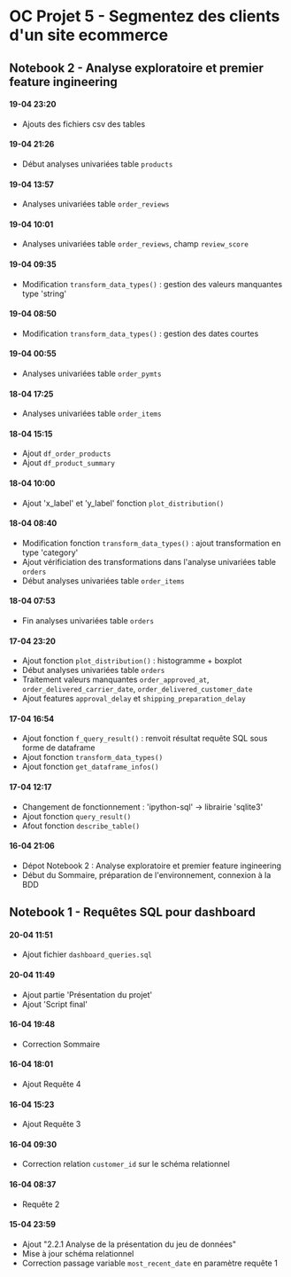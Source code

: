 # OC Projet 5 - Segmentez des clients d'un site ecommerce  

## Notebook 2 - Analyse exploratoire et premier feature ingineering  



#### 19-04 23:20  
* Ajouts des fichiers csv des tables  

#### 19-04 21:26  
* Début analyses univariées table `products`

#### 19-04 13:57  
* Analyses univariées table `order_reviews`  

#### 19-04 10:01  
* Analyses univariées table `order_reviews`, champ `review_score`  

#### 19-04 09:35  
* Modification `transform_data_types()` : gestion des valeurs manquantes type 'string'

#### 19-04 08:50  
* Modification `transform_data_types()` : gestion des dates courtes

#### 19-04 00:55  
* Analyses univariées table `order_pymts`
  
#### 18-04 17:25  
* Analyses univariées table `order_items`  

#### 18-04 15:15  
* Ajout `df_order_products`
* Ajout `df_product_summary`  

#### 18-04 10:00  
* Ajout 'x_label' et 'y_label' fonction `plot_distribution()`

#### 18-04 08:40  
* Modification fonction `transform_data_types()` : ajout transformation en type 'category'
* Ajout vérificiation des transformations dans l'analyse univariées table `orders`
* Début analyses univariées table `order_items`  

#### 18-04 07:53  
* Fin analyses univariées table `orders`

#### 17-04 23:20  
* Ajout fonction `plot_distribution()` : histogramme + boxplot
* Début analyses univariées table `orders`
* Traitement valeurs manquantes `order_approved_at`, `order_delivered_carrier_date`, `order_delivered_customer_date`  
* Ajout features `approval_delay` et `shipping_preparation_delay`

#### 17-04 16:54  
* Ajout fonction `f_query_result()` : renvoit résultat requête SQL sous forme de dataframe
* Ajout fonction `transform_data_types()`  
* Ajout fonction `get_dataframe_infos()`  

#### 17-04 12:17  
* Changement de fonctionnement : 'ipython-sql' -> librairie 'sqlite3'
* Ajout fonction `query_result()`  
* Afout fonction `describe_table()`  

#### 16-04 21:06  
* Dépot Notebook 2 : Analyse exploratoire et premier feature ingineering  
* Début du Sommaire, préparation de l'environnement, connexion à la BDD

  
## Notebook 1 - Requêtes SQL pour dashboard  

#### 20-04 11:51
* Ajout fichier `dashboard_queries.sql`

#### 20-04 11:49  
* Ajout partie 'Présentation du projet'
* Ajout 'Script final'

#### 16-04 19:48  
* Correction Sommaire

#### 16-04 18:01  
* Ajout Requête 4  

#### 16-04 15:23  
* Ajout Requête 3  

#### 16-04 09:30
* Correction relation `customer_id` sur le schéma relationnel

#### 16-04 08:37
* Requête 2

#### 15-04 23:59  
* Ajout "2.2.1 Analyse de la présentation du jeu de données"  
* Mise à jour schéma relationnel
* Correction passage variable `most_recent_date` en paramètre requête 1  


